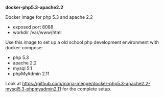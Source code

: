 **docker-php5.3-apache2.2**

Docker image for php 5.3 and apache 2.2
- exposed port 8088
- workdir /var/www/html

Use this image to set up a old school php development environment with docker-compose:
- php 5.3
- apache 2.2
- mysql 5.1
- phpMyAdmin 2.11

Look at https://github.com/marja-menge/docker-php5.3-apache2.2-mysql5.3-phpmyadmin2.11 for the complete setup.
